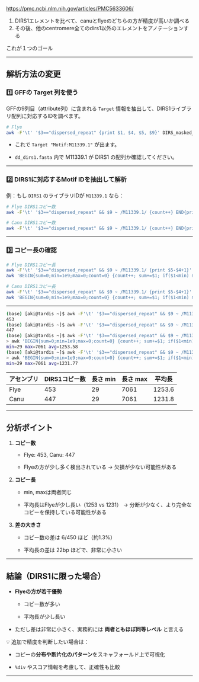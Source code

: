 https://pmc.ncbi.nlm.nih.gov/articles/PMC5633606/

1. DIRS1エレメントを比べて、canuとflyeのどちらの方が精度が高いか調べる
2. その後、他のcentromere全てのdirs1以外のエレメントをアノテーションする
   
これが１つのゴール





---

## 解析方法の変更

### 1️⃣ GFFの Target 列を使う

GFFの9列目（attribute列）に含まれる `Target` 情報を抽出して、DIRS1ライブラリ配列に対応するIDを調べます。

```bash
# Flye
awk -F'\t' '$3=="dispersed_repeat" {print $1, $4, $5, $9}' DIRS_masked_output/ragtag_polished_round1.fasta.out.gff | head
```

- これで `Target "Motif:M11339.1"` が出ます。
    
- `dd_dirs1.fasta` 内で M11339.1 が DIRS1 の配列か確認してください。
    

---

### 2️⃣ DIRS1に対応するMotif IDを抽出して解析

例：もし `DIRS1` のライブラリIDが `M11339.1` なら：

```bash
# Flye DIRS1コピー数
awk -F'\t' '$3=="dispersed_repeat" && $9 ~ /M11339.1/ {count++} END{print count}' DIRS_masked_output/ragtag_polished_round1.fasta.out.gff

# Canu DIRS1コピー数
awk -F'\t' '$3=="dispersed_repeat" && $9 ~ /M11339.1/ {count++} END{print count}' DIRS_masked_output_canu/canu_polished_round1.fasta.out.gff
```

---

### 3️⃣ コピー長の確認

```bash
# Flye DIRS1コピー長
awk -F'\t' '$3=="dispersed_repeat" && $9 ~ /M11339.1/ {print $5-$4+1}' DIRS_masked_output/ragtag_polished_round1.fasta.out.gff | \
awk 'BEGIN{sum=0;min=1e9;max=0;count=0} {count++; sum+=$1; if($1<min) min=$1; if($1>max) max=$1} END{if(count>0) print "min="min,"max="max,"avg="sum/count; else print "No hits"}'

# Canu DIRS1コピー長
awk -F'\t' '$3=="dispersed_repeat" && $9 ~ /M11339.1/ {print $5-$4+1}' DIRS_masked_output_canu/canu_polished_round1.fasta.out.gff | \
awk 'BEGIN{sum=0;min=1e9;max=0;count=0} {count++; sum+=$1; if($1<min) min=$1; if($1>max) max=$1} END{if(count>0) print "min="min,"max="max,"avg="sum/count; else print "No hits"}'
```

---

```bash
(base) [aki@tardis ~]$ awk -F'\t' '$3=="dispersed_repeat" && $9 ~ /M11339.1/ {count++} END{print count}' DIRS_masked_output/ragtag_polished_round1.fasta.out.gff
453
(base) [aki@tardis ~]$ awk -F'\t' '$3=="dispersed_repeat" && $9 ~ /M11339.1/ {count++} END{print count}' DIRS_masked_output_canu/canu_polished_round1.fasta.out.gff
447
(base) [aki@tardis ~]$ awk -F'\t' '$3=="dispersed_repeat" && $9 ~ /M11339.1/ {print $5-$4+1}' DIRS_masked_output/ragtag_polished_round1.fasta.out.gff | \
> awk 'BEGIN{sum=0;min=1e9;max=0;count=0} {count++; sum+=$1; if($1<min) min=$1; if($1>max) max=$1} END{if(count>0) print "min="min,"max="max,"avg="sum/count; else print "No hits"}'
min=29 max=7061 avg=1253.58
(base) [aki@tardis ~]$ awk -F'\t' '$3=="dispersed_repeat" && $9 ~ /M11339.1/ {print $5-$4+1}' DIRS_masked_output_canu/canu_polished_round1.fasta.out.gff | \
> awk 'BEGIN{sum=0;min=1e9;max=0;count=0} {count++; sum+=$1; if($1<min) min=$1; if($1>max) max=$1} END{if(count>0) print "min="min,"max="max,"avg="sum/count; else print "No hits"}'
min=29 max=7061 avg=1231.77
```



|アセンブリ|DIRS1コピー数|長さ min|長さ max|平均長|
|---|---|---|---|---|
|Flye|453|29|7061|1253.6|
|Canu|447|29|7061|1231.8|

---

## 分析ポイント

1. **コピー数**
    
    - Flye: 453, Canu: 447
        
    - Flyeの方が少し多く検出されている → 欠損が少ない可能性がある
        
2. **コピー長**
    
    - min, maxは両者同じ
        
    - 平均長はFlyeが少し長い（1253 vs 1231） → 分断が少なく、より完全なコピーを保持している可能性がある
        
3. **差の大きさ**
    
    - コピー数の差は 6/450 ほど（約1.3%）
        
    - 平均長の差は 22bp ほどで、非常に小さい
        

---

## 結論（DIRS1に限った場合）

- **Flyeの方が若干優勢**
    
    - コピー数が多い
        
    - 平均長が少し長い
        
- ただし差は非常に小さく、実務的には **両者ともほぼ同等レベル** と言える
    

💡 追加で精度を判断したい場合は：

- コピーの**分布や断片化のパターン**をスキャフォールド上で可視化
    
- `%div` やスコア情報を考慮して、正確性も比較
    




---
